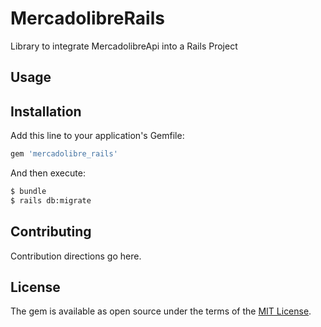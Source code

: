 # MercadolibreRails

Library to integrate MercadolibreApi into a Rails Project

## Usage

## Installation
Add this line to your application's Gemfile:

```ruby
gem 'mercadolibre_rails'
```

And then execute:
```bash
$ bundle
$ rails db:migrate
```

## Contributing
Contribution directions go here.

## License
The gem is available as open source under the terms of the [MIT License](https://opensource.org/licenses/MIT).

